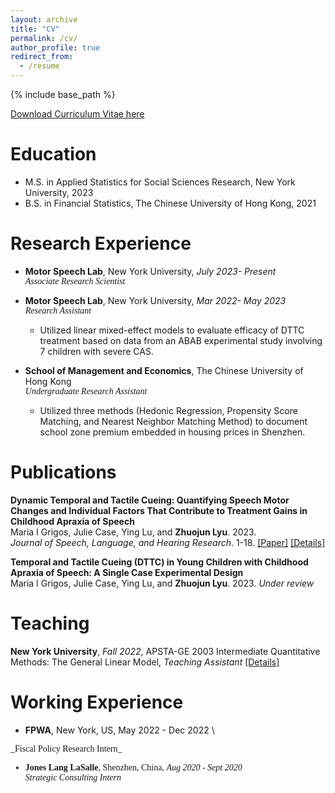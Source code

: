 ```yaml
---
layout: archive
title: "CV"
permalink: /cv/
author_profile: true
redirect_from:
  - /resume
---
```


{% include base_path %}

[Download Curriculum Vitae here](/files/CV)


Education
======
* M.S. in Applied Statistics for Social Sciences Research, New York University, 2023
* B.S. in Financial Statistics, The Chinese University of Hong Kong, 2021

Research Experience
======
* **Motor Speech Lab**, New York University, _July 2023- Present_ \
<span style='font-family:"Times New Roman"'> _Associate Research Scientist_

* **Motor Speech Lab**, New York University, _Mar 2022- May 2023_ \
 <span style='font-family:"Times New Roman"'> _Research Assistant_
  * Utilized linear mixed-effect models to evaluate efficacy of DTTC treatment based on data from an ABAB experimental study involving 7 children with severe CAS.
  

* **School of Management and Economics**, The Chinese University of Hong Kong \
<span style='font-family:"Times New Roman"'> _Undergraduate Research Assistant_
  * Utilized three methods (Hedonic Regression, Propensity Score Matching, and Nearest Neighbor Matching Method) to document school zone premium embedded in housing prices in Shenzhen.
  

Publications
======
**Dynamic Temporal and Tactile Cueing: Quantifying Speech Motor Changes and Individual Factors That Contribute to Treatment Gains in Childhood Apraxia of Speech** \
Maria I Grigos, Julie Case, Ying Lu, and **Zhuojun Lyu**. 2023.   \
 _Journal of Speech, Language, and Hearing Research_. 1-18. 
[[Paper]](https://pubmed.ncbi.nlm.nih.gov/37379241/)
[[Details]](https://zoeyyylyu.github.io/publication/2023-paper-1)


**Temporal and Tactile Cueing (DTTC) in Young Children with Childhood Apraxia of Speech: A Single Case Experimental Design** \
Maria I Grigos, Julie Case, Ying Lu, and **Zhuojun Lyu**. 2023. _Under review_

 
Teaching
======

**New York University**, _Fall 2022_, APSTA-GE 2003 Intermediate Quantitative Methods: The General Linear Model, _Teaching Assistant_
[[Details]](https://zoeyyylyu.github.io/teaching/2022-Fall-teaching)

  
Working Experience
======
* **FPWA**, New York, US, May 2022 - Dec 2022 \
<span style='font-family:"Times New Roman"'> 
_Fiscal Policy Research Intern_

* **Jones Lang LaSalle**, Shenzhen, China, _Aug 2020 - Sept 2020_ \
<span style='font-family:"Times New Roman"'> _Strategic Consulting Intern_